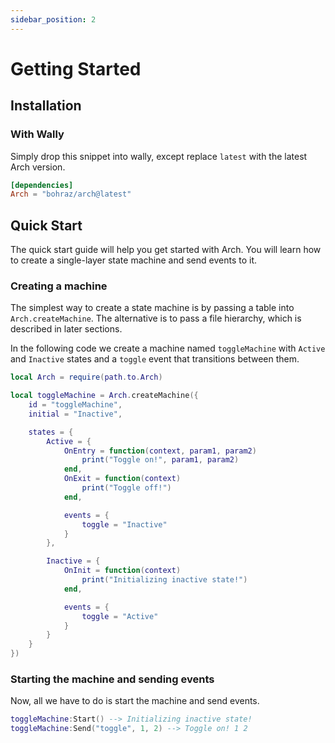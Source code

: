 ```yaml
---
sidebar_position: 2
---
```


# Getting Started
## Installation
### With Wally
Simply drop this snippet into wally, except replace `latest` with the latest Arch version.
```toml title="wally.toml"
[dependencies]
Arch = "bohraz/arch@latest"
```
## Quick Start
The quick start guide will help you get started with Arch. You will learn how to create a single-layer state machine and send events to it.
### Creating a machine
The simplest way to create a state machine is by passing a table into `Arch.createMachine`. The alternative is to pass a file hierarchy, which is described in later sections.

In the following code we create a machine named `toggleMachine` with `Active` and `Inactive` states and a `toggle` event that transitions between them.
```lua
local Arch = require(path.to.Arch)

local toggleMachine = Arch.createMachine({
    id = "toggleMachine",
    initial = "Inactive",

    states = {
        Active = {
            OnEntry = function(context, param1, param2)
                print("Toggle on!", param1, param2)
            end,
            OnExit = function(context)
                print("Toggle off!")
            end,

            events = {
                toggle = "Inactive"
            }
        },

        Inactive = {
            OnInit = function(context)
                print("Initializing inactive state!")
            end,

            events = {
                toggle = "Active"
            }
        }
    }
})
```
### Starting the machine and sending events
Now, all we have to do is start the machine and send events.
```lua
toggleMachine:Start() --> Initializing inactive state!
toggleMachine:Send("toggle", 1, 2) --> Toggle on! 1 2
```